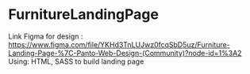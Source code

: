 ﻿# FurnitureLandingPage
Link Figma for design : https://www.figma.com/file/YKHd3TnLUJwz0fcqSbD5uz/Furniture-Landing-Page-%7C-Panto-Web-Design-(Community)?node-id=1%3A2
Using: HTML, SASS to build landing page
